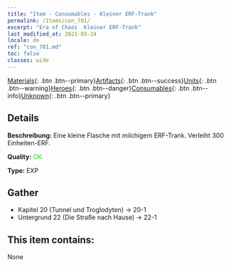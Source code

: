 ```yaml
---
title: "Item - Consumables - Kleiner ERF-Trank"
permalink: /Items/con_701/
excerpt: "Era of Chaos  Kleiner ERF-Trank"
last_modified_at: 2021-03-24
locale: de
ref: "con_701.md"
toc: false
classes: wide
---
```

 [Materials](/de/Items/){: .btn .btn--primary}[Artifacts](/de/Items/Artifacts/){: .btn .btn--success}[Units](/de/Items/Units/){: .btn .btn--warning}[Heroes](/de/Items/Heroes/){: .btn .btn--danger}[Consumables](/de/Items/Consumables/){: .btn .btn--info}[Unknown](/de/Items/Unknown/){: .btn .btn--primary}

## Details
 **Beschreibung:** Eine kleine Flasche mit milchigem ERF-Trank. Verleiht 300 Einheiten-ERF.

 **Quality:** <span style="color: #32CD32">OK</span>

 **Type:** EXP

## Gather

*    Kapitel 20 (Tunnel und Troglodyten) -> 20-1 
*    Untergrund 22 (Die Straße nach Hause) -> 22-1 

## This item contains:

  None

